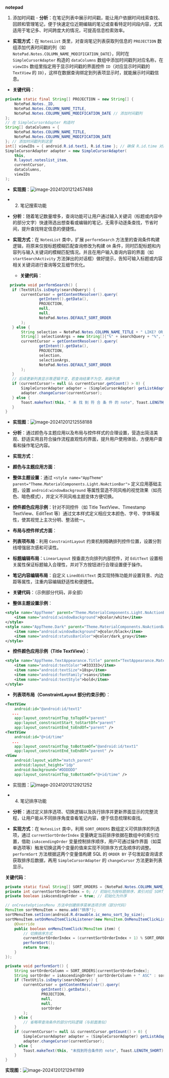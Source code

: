 **notepad**

1. 添加时间戳 - **分析**：在笔记列表中展示时间戳，能让用户依据时间线索查找、回顾和管理笔记，便于快速定位近期编辑的笔记或查看特定时间段内容，尤其适用于笔记多、时间跨度大的情况，可提高信息检索效率。

- **实现方式**：在 `NotesList` 类里，对查询笔记列表获取列信息的 `PROJECTION` 数组添加代表时间戳的列（如 `NotePad.Notes.COLUMN_NAME_MODIFICATION_DATE`），同时在 `SimpleCursorAdapter` 构造的 `dataColumns` 数组中添加时间戳列对应名称，在 `viewIDs` 数组里指定用于显示时间戳的界面控件 `ID`（对应显示时间戳的 `TextView` 的 `ID`），这样在数据查询绑定到列表项显示时，就能展示时间戳信息。 

- **关键代码**：
```java
private static final String[] PROJECTION = new String[] {
    NotePad.Notes._ID,
    NotePad.Notes.COLUMN_NAME_TITLE,
    NotePad.Notes.COLUMN_NAME_MODIFICATION_DATE // 添加时间戳列
};
// 在 SimpleCursorAdapter 构造时
String[] dataColumns = { 
    NotePad.Notes.COLUMN_NAME_TITLE, 
    NotePad.Notes.COLUMN_NAME_MODIFICATION_DATE 
}; // 添加时间戳列到这里
int[] viewIDs = { android.R.id.text1, R.id.time }; // 确保 R.id.time 对应的是用于显示时间戳的 TextView 的 ID
SimpleCursorAdapter adapter = new SimpleCursorAdapter(
    this,
    R.layout.noteslist_item,
    currentCursor,
    dataColumns,
    viewIDs
);
```
- **实现图**：![image-20241201212457488](image-20241201212457488.png)

- 2. 笔记搜索功能 

- **分析**：随着笔记数量增多，查询功能可让用户通过输入关键词（标题或内容中的部分文字）快速筛选出想查看或编辑的笔记，无需手动逐条查找，节省时间，提升查找特定信息的便捷性。

- **实现方式**：在 `NotesList` 类中，扩展 `performSearch` 方法里的查询条件构建逻辑，将原来仅按标题模糊匹配查询修改为构建 `OR` 条件，同时匹配标题和内容列与输入关键词的模糊匹配情况。并且在用户输入查询内容的界面（如 `startSearchActivity` 方法弹出的对话框）做好提示，告知可输入标题或内容相关关键词进行查询等交互细节优化。 

  -  **关键代码**：
 ```java
   private void performSearch() {
    if (TextUtils.isEmpty(searchQuery)) {
        currentCursor = getContentResolver().query(
                getIntent().getData(),
                PROJECTION,
                null,
                null,
                NotePad.Notes.DEFAULT_SORT_ORDER
        );
    } else {
        String selection = NotePad.Notes.COLUMN_NAME_TITLE + " LIKE? OR " + NotePad.Notes.COLUMN_NAME_NOTE + " LIKE?"; // 修改这里，添加对内容列的匹配
        String[] selectionArgs = new String[]{"%" + searchQuery + "%", "%" + searchQuery + "%"};
        currentCursor = getContentResolver().query(
                getIntent().getData(),
                PROJECTION,
                selection,
                selectionArgs,
                NotePad.Notes.DEFAULT_SORT_ORDER
        );
    }
    // 后续更新列表显示等逻辑不变，若查询结果不为空，刷新列表
    if (currentCursor!= null && currentCursor.getCount() > 0) {
        SimpleCursorAdapter adapter = (SimpleCursorAdapter) getListAdapter();
        adapter.changeCursor(currentCursor);
    } else {
        Toast.makeText(this, " 未 找 到 符 合 条 件 的 note", Toast.LENGTH_SHORT).show();
    }
}
```

- **实现图**：![image-20241201212558188](image-20241201212558188.png)

- **分析**：通过颜色与主题应用以及布局与控件样式的合理设置，营造出简洁美观、舒适实用且符合操作流程直观性的界面，提升用户使用体验，方便用户查看和操作笔记内容。 

- **实现方式**：
 
- **颜色与主题应用方面**：        

- **整体主题设置**：通过 `<style name="AppTheme" parent="Theme.MaterialComponents.Light.NoActionBar">` 定义应用基础主题，设置 `android:windowBackground` 等属性营造不同风格的视觉效果（如亮色、暗色模式），并定义不同风格主题变体方便切换。       

- **控件颜色应用示例**：针对不同控件（如 Title TextView、Timestamp TextView、EditText 等）通过文本样式定义相应文本颜色、字号、字体等属性，使其视觉上主次分明、整洁统一。   

- **布局与控件样式方面**：       

- **列表项布局**：利用 `ConstraintLayout` 约束机制精确排列控件位置，设置分割线增强层次感和可读性。       

- **标题编辑布局**：`LinearLayout` 按垂直方向排列内部控件，对 `EditText` 设置相关属性保证标题输入合理性，并对下方按钮进行合理设置便于操作。        

- **笔记内容编辑布局**：自定义 `LinedEditText` 类实现特殊功能并设置背景、内边距等属性，注重内容编辑舒适性和便捷性。 

- **关键代码**：（示例部分代码，非全部）   

- **整体主题设置示例**：
```xml
<style name="AppTheme" parent="Theme.MaterialComponents.Light.NoActionBar">
    <item name="android:windowBackground">@color/white</item>
</style>
<style name="AppTheme.Dark" parent="Theme.MaterialComponents.NoActionBar">
    <item name="android:windowBackground">@color/black</item>
    <item name="android:statusBarColor">@color/dark_gray</item>
</style>
```   

- **控件颜色应用示例（Title TextView）**：
```xml
<style name="AppTheme.TextAppearance.Title" parent="TextAppearance.MaterialComponents.Body1">
    <item name="android:textColor">#333333</item>
    <item name="android:textSize">18sp</item>
    <item name="android:fontFamily">sans</item>
    <item name="android:textStyle">bold</item>
</style>
```   

- **列表项布局（ConstraintLayout 部分约束示例）**：
```xml
<TextView
    android:id="@android:id/text1"
   ...
    app:layout_constraintTop_toTopOf="parent"
    app:layout_constraintStart_toStartOf="parent"
    app:layout_constraintEnd_toEndOf="parent" />
<TextView
    android:id="@+id/time"
   ...
    app:layout_constraintTop_toBottomOf="@android:id/text1"
    app:layout_constraintEnd_toEndOf="parent" />
<View
    android:layout_width="match_parent"
    android:layout_height="1dp"
    android:background="#DDDDDD"
    app:layout_constraintTop_toBottomOf="@+id/time" />
``` 

- 实现图：![image-20241201212921252](image-20241201212921252.png)

- 4. 笔记排序功能 

- **分析**：通过定义排序选项、切换逻辑以及执行排序并更新界面显示的完整流程，让用户能从不同排序角度查看笔记内容，便于信息梳理和查找。 

- **实现方式**：在 `NotesList` 类中，利用 `SORT_ORDERS` 数组定义可供排序的列选项，通过 `currentSortOrderIndex` 变量确定当前排序依据在数组中的索引位置，借助 `isAscendingOrder` 变量控制排序顺序，用户可通过操作界面（如菜单选项等）触发切换这两个变量的值来实现不同排序方式及顺序的调整。`performSort` 方法根据这两个变量值构建 SQL 的 `ORDER BY` 子句发起查询请求获取排序后数据，再用 `SimpleCursorAdapter` 的 `changeCursor` 方法更新列表显示。 

**关键代码**： 
```java
private static final String[] SORT_ORDERS = {NotePad.Notes.COLUMN_NAME_TITLE, NotePad.Notes.COLUMN_NAME_MODIFICATION_DATE};
private int currentSortOrderIndex = 0; // 初始化为按标题排序，索引对应 SORT_ORDERS 数组
private boolean isAscendingOrder = true; // 初始化为升序

// onCreateOptionsMenu 方法中创建排序菜单选项示例（部分代码）
MenuItem sortMenuItem = menu.add("排序");
sortMenuItem.setIcon(android.R.drawable.ic_menu_sort_by_size);
sortMenuItem.setOnMenuItemClickListener(new MenuItem.OnMenuItemClickListener() {
    @Override
    public boolean onMenuItemClick(MenuItem item) {
        // 切换排序方式
        currentSortOrderIndex = (currentSortOrderIndex + 1) % SORT_ORDERS.length;
        performSort();
        return true;
    }
});

private void performSort() {
    String sortOrderColumn = SORT_ORDERS[currentSortOrderIndex];
    String sortOrder = isAscendingOrder? sortOrderColumn + " ASC" : sortOrderColumn + " DESC";
    if (TextUtils.isEmpty(searchQuery)) {
        currentCursor = getContentResolver().query(
                getIntent().getData(),
                PROJECTION,
                null,
                null,
                sortOrder
        );
    } else {
        // 省略带查询条件的部分代码逻辑（与前面类似）
    }
    if (currentCursor!= null && currentCursor.getCount() > 0) {
        SimpleCursorAdapter adapter = (SimpleCursorAdapter) getListAdapter();
        adapter.changeCursor(currentCursor);
    } else {
        Toast.makeText(this, "未找到符合条件的 note", Toast.LENGTH_SHORT).show();
    }
}
``` 

**实现图**：![image-20241201212941189](image-20241201212941189.png)
